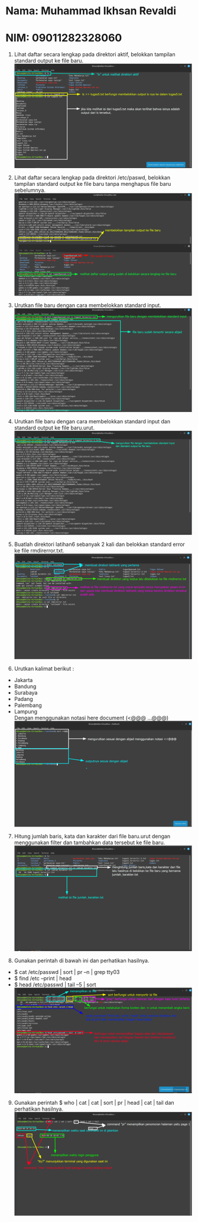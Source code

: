 # Nama: Muhammad Ikhsan Revaldi
# NIM: 09011282328060

1. Lihat daftar secara lengkap pada direktori aktif, belokkan tampilan standard output ke file baru. ![gambar 1](https://github.com/Hiratsuu/Tugas-Praktikum-4_Muhammad-Ikhsan-Revaldi_09011282328060_SK3C/blob/main/Tugas%205%20praktikum%204/step%201.png?raw=true)
   
2. Lihat daftar secara lengkap pada direktori /etc/paswd, belokkan tampilan standard output ke file baru tanpa menghapus file baru sebelumnya. ![gambar 2](https://github.com/Hiratsuu/Tugas-Praktikum-4_Muhammad-Ikhsan-Revaldi_09011282328060_SK3C/blob/main/Tugas%205%20praktikum%204/step%202.png?raw=true)
   
3. Urutkan file baru dengan cara membelokkan standard input. ![gambar 3](https://github.com/Hiratsuu/Tugas-Praktikum-4_Muhammad-Ikhsan-Revaldi_09011282328060_SK3C/blob/main/Tugas%205%20praktikum%204/step%203.png?raw=true)
   
4. Urutkan file baru dengan cara membelokkan standard input dan standard output ke file baru.urut. ![gambar 4](https://github.com/Hiratsuu/Tugas-Praktikum-4_Muhammad-Ikhsan-Revaldi_09011282328060_SK3C/blob/main/Tugas%205%20praktikum%204/step%204.jpg?raw=true)
   
5. Buatlah direktori latihan6 sebanyak 2 kali dan belokkan standard error ke file rmdirerror.txt. ![gambar 5](https://github.com/Hiratsuu/Tugas-Praktikum-4_Muhammad-Ikhsan-Revaldi_09011282328060_SK3C/blob/main/Tugas%205%20praktikum%204/step%205.png?raw=true)
  
6.  Urutkan kalimat berikut :  
- Jakarta  
- Bandung  
- Surabaya  
- Padang  
- Palembang  
- Lampung  
Dengan menggunakan notasi here document (<@@@ …@@@)
![gambar 6](https://github.com/Hiratsuu/Tugas-Praktikum-4_Muhammad-Ikhsan-Revaldi_09011282328060_SK3C/blob/main/Tugas%205%20praktikum%204/step%206.png?raw=true)

7. Hitung jumlah baris, kata dan karakter dari file baru.urut dengan menggunakan filter dan tambahkan data tersebut ke file baru.
  ![gambar 7](https://github.com/Hiratsuu/Tugas-Praktikum-4_Muhammad-Ikhsan-Revaldi_09011282328060_SK3C/blob/main/Tugas%205%20praktikum%204/step%207.png?raw=true)
  
8. Gunakan perintah di bawah ini dan perhatikan hasilnya. 
- $ cat /etc/passwd | sort | pr –n | grep tty03  
- $ find /etc –print | head  
- $ head /etc/passwd | tail –5 | sort
  ![gambar 8](https://github.com/Hiratsuu/Tugas-Praktikum-4_Muhammad-Ikhsan-Revaldi_09011282328060_SK3C/blob/main/Tugas%205%20praktikum%204/step%208.png?raw=true)
  
9. Gunakan perintah $ who | cat | cat | sort | pr | head | cat | tail dan perhatikan hasilnya. ![gambar 9](https://github.com/Hiratsuu/Tugas-Praktikum-4_Muhammad-Ikhsan-Revaldi_09011282328060_SK3C/blob/main/Tugas%205%20praktikum%204/step%209.png?raw=true)
